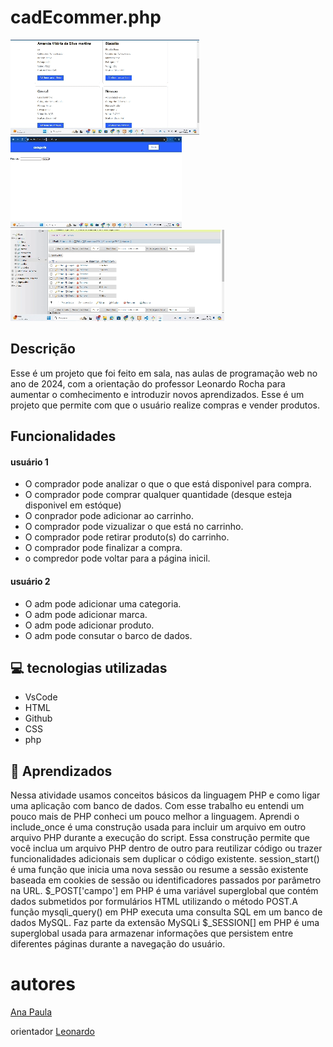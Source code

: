 # cadEcommer.php
![foto](img/Gravação%20de%20Tela%202024-07-24%20091952.gif)
![foto](img/Gravação%20de%20Tela%202024-07-24%20092748.gif)
![foto](img/Gravação%20de%20Tela%202024-07-24%20095407.gif)


 
## Descrição
 
 Esse é um projeto que foi feito em sala, nas aulas de programação web no ano de 2024, com a orientação do professor Leonardo Rocha para aumentar o comhecimento e introduzir novos aprendizados. Esse é um projeto que permite com que o usuário realize  compras e vender produtos.
 
 
 
## Funcionalidades

#### usuário 1 
* O comprador pode analizar o que o que está disponivel para compra.
* O comprador pode comprar qualquer quantidade (desque esteja disponivel em estóque)
* O conprador pode adicionar ao carrinho.
* O comprador pode vizualizar o que está no carrinho.
* O comprador pode retirar produto(s) do carrinho.
* O comprador pode finalizar a compra.
* o compredor pode voltar para a página inicil.

#### usuário 2
* O adm pode  adicionar uma categoria.
* O adm pode adicionar marca.
* O adm pode adicionar produto.
* O adm pode consutar o barco de dados.


 
## 💻 tecnologias utilizadas
 
* VsCode
 * HTML
 * Github
 * CSS
* php

## 📄 Aprendizados
Nessa atividade usamos conceitos básicos da linguagem PHP e como ligar uma aplicação com banco de dados. Com esse trabalho eu entendi um pouco mais de PHP conheci um pouco melhor a linguagem. 
Aprendi o include_once é uma construção usada para incluir um arquivo em outro arquivo PHP durante a execução do script. Essa construção permite que você inclua um arquivo PHP dentro de outro para reutilizar código ou trazer funcionalidades adicionais sem duplicar o código existente.  session_start() é uma função que inicia uma nova sessão ou resume a sessão existente baseada em cookies de sessão ou identificadores passados por parâmetro na URL. $_POST['campo'] em PHP é uma variável superglobal que contém dados submetidos por formulários HTML utilizando o método POST.A função mysqli_query() em PHP executa uma consulta SQL em um banco de dados MySQL. Faz parte da extensão MySQLi
$_SESSION[] em PHP é uma superglobal usada para armazenar informações que persistem entre diferentes páginas durante a navegação do usuário.
 
 # autores
 
[Ana Paula](https://github.com/anapaulacd)
 
orientador [Leonardo](https://github.com/LeonardoRochaMarista)
